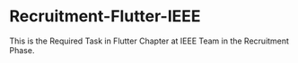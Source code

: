 # Recruitment-Flutter-IEEE
This is the Required Task in Flutter Chapter at IEEE Team in the Recruitment Phase.
